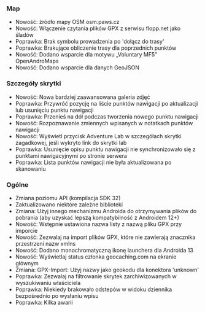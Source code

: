 ### Map
- Nowość: źródło mapy OSM osm.paws.cz
- Nowość: Włączenie czytania plików GPX z serwisu flopp.net jako śladów
- Poprawka: Brak symbolu prowadzenia po 'dołącz do trasy'
- Poprawka: Brakujące obliczenie trasy dla poprzednich punktów
- Nowość: Dodano wsparcie dla motywu „Voluntary MF5” OpenAndroMaps
- Nowość: Dodano wsparcie dla danych GeoJSON

### Szczegóły skrytki
- Nowość: Nowa bardziej zaawansowana galeria zdjęć
- Poprawka: Przywróć pozycję na liście punktów nawigacji po aktualizacji lub usunięciu punktu nawigacji
- Poprawka: Przenieś na dół podczas tworzenia nowego punktu nawigacji
- Nowość: Rozpoznawanie zmiennych wpisanych w notatkach punktów nawigacji
- Nowość: Wyświetl przycisk Adventure Lab w szczegółach skrytki zagadkowej, jeśli wykryto link do skrytki lab
- Poprawka: Usunięcie opisu punktu nawigacji nie synchronizowało się z punktami nawigacyjnymi po stronie serwera
- Poprawka: Lista punktów nawigacji nie była aktualizowana po skanowaniu

### Ogólne
- Zmiana poziomu API (kompilacja SDK 32)
- Zaktualizowano niektóre zależne biblioteki
- Zmiana: Użyj innego mechanizmu Androida do otrzymywania plików do pobrania (aby uzyskać lepszą kompatybilność z Androidem 12+)
- Nowość: Wstępnie ustawiona nazwa listy z nazwą pliku GPX przy imporcie
- Nowość: Zezwalaj na import plików GPX, które nie zawierają znacznika przestrzeni nazw xmlns
- Nowość: Dodano monochromatyczną ikonę launchera dla Androida 13
- Nowość: Wyświetlaj status członka geocaching.com na ekranie głównym
- Zmiana: GPX-Import: Użyj nazwy jako geokodu dla konektora 'unknown'
- Poprawka: Zezwalaj na filtrowanie skrytek zarchiwizowanych w wyszukiwaniu właściciela
- Poprawka: Niekiedy brakowało odstepów w widoku dziennika bezpośrednio po wysłaniu wpisu
- Poprawka: Kilka awarii
